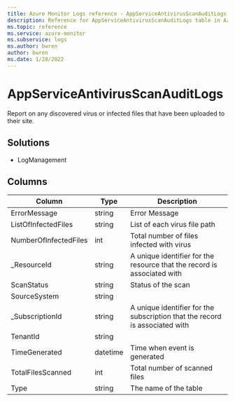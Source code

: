 ```yaml
---
title: Azure Monitor Logs reference - AppServiceAntivirusScanAuditLogs
description: Reference for AppServiceAntivirusScanAuditLogs table in Azure Monitor Logs.
ms.topic: reference
ms.service: azure-monitor
ms.subservice: logs
ms.author: bwren
author: bwren
ms.date: 1/28/2022
---
```


# AppServiceAntivirusScanAuditLogs

 Report on any discovered virus or infected files that have been uploaded to their site.

## Solutions

- LogManagement




## Columns

| Column | Type | Description |
| --- | --- | --- |
| ErrorMessage | string | Error Message |
| ListOfInfectedFiles | string | List of each virus file path |
| NumberOfInfectedFiles | int | Total number of files infected with virus |
| _ResourceId | string | A unique identifier for the resource that the record is associated with |
| ScanStatus | string | Status of the scan |
| SourceSystem | string |  |
| _SubscriptionId | string | A unique identifier for the subscription that the record is associated with |
| TenantId | string |  |
| TimeGenerated | datetime | Time when event is generated |
| TotalFilesScanned | int | Total number of scanned files |
| Type | string | The name of the table |
